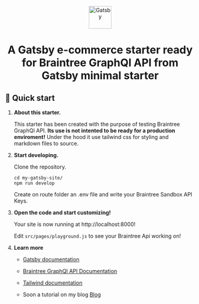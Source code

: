 <p align="center">
  <a href="https://www.gatsbyjs.com/?utm_source=starter&utm_medium=readme&utm_campaign=minimal-starter">
    <img alt="Gatsby" src="https://www.gatsbyjs.com/Gatsby-Monogram.svg" width="60" />
  </a>
</p>
<h1 align="center">
  A Gatsby e-commerce starter ready for Braintree GraphQl API from Gatsby minimal starter
</h1>

## 🚀 Quick start

1.  **About this starter.**

    This starter has been created with the purpose of testing Braintree GraphQl API. **Its use is not intented to be ready for a production enviroment!**
    Under the hood it use tailwind css for styling and markdown files to source.

2.  **Start developing.**

    Clone the repository.

    ```shell
    cd my-gatsby-site/
    npm run develop
    ```

    Create on route folder an .env file and write your Braintree Sandbox API Keys.

3.  **Open the code and start customizing!**

    Your site is now running at http://localhost:8000!

    Edit `src/pages/playground.js` to see your Braintree Api working on!

4.  **Learn more**

    - [Gatsby documentation](https://www.gatsbyjs.com/docs/?utm_source=starter&utm_medium=readme&utm_campaign=minimal-starter) 

    - [Braintree GraphQl API Documentation](https://graphql.braintreepayments.com/)

    - [Tailwind documentation](https://tailwindcss.com/docs)

    - Soon a tutorial on my blog [Blog](https://andreagraglia.gatsbyjs.io/blog)

